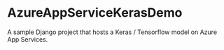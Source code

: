 # AzureAppServiceKerasDemo
A sample Django project that hosts a Keras / Tensorflow model on Azure App Services.
